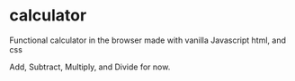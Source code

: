 # calculator

Functional calculator in the browser
made with vanilla Javascript html, and css

Add, Subtract, Multiply, and Divide for now.
